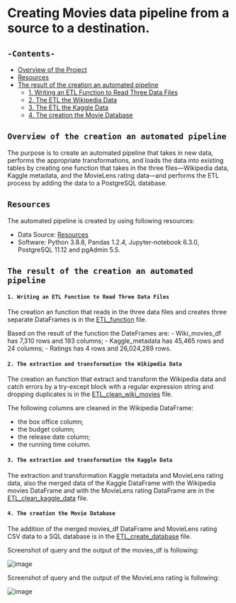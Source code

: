 # Creating Movies data pipeline from a source to a destination.

## `-Contents-`	
	
- [Overview of the Project](#overview-of-the-creation-an-automated-pipeline)	
- [Resources](#resources)	
- [The result of the creation an automated pipeline](#the-result-of-the-creation-an-automated-pipeline)	
  - [1. Writing an ETL Function to Read Three Data Files](#Writing-an-ETL-Function-to-Read-Three-Data-Files)	
  - [2. The ETL the Wikipedia Data](#The-extraction-and-transformation-the-Wikipedia-Data)
  - [3. The ETL the Kaggle Data](#The-extraction-and-transformation-the-Kaggle-Data)
  - [4. The creation the Movie Database](#The-creation-the-Movie-Database)
	
## `Overview of the creation an automated pipeline`	
	
The purpose is to create an automated pipeline that takes in new data, performs the appropriate transformations, and loads the data into existing tables by creating one function that takes in the three files—Wikipedia data, Kaggle metadata, and the MovieLens rating data—and performs the ETL process by adding the data to a PostgreSQL database.

## `Resources`	
The automated pipeline is created by using following resources:	
  - Data Source: [Resources](./Resources/)	
  - Software: Python 3.8.8, Pandas 1.2.4, Jupyter-notebook 6.3.0, PostgreSQL 11.12 and pgAdmin 5.5.	
## `The result of the creation an automated pipeline`
#### `1. Writing an ETL Function to Read Three Data Files`
  The creation an function that reads in the three data files and creates three separate DataFrames is in the [ETL_function](./ETL_function_test.ipynb) file.

  Based on the result of the function the DateFrames are:
    - Wiki_movies_df has 7,310 rows and 193 columns;
    - Kaggle_metadata has 45,465 rows and 24 columns;
    - Ratings has 4 rows and 26,024,289 rows.

#### `2. The extraction and transformation the Wikipedia Data`
  The creation an function that extract and transform the Wikipedia data and catch errors by a try-except block with a regular expression string and dropping duplicates is in the [ETL_clean_wiki_movies](./ETL_clean_wiki_movies.ipynb) file.
  
  The following columns are cleaned in the Wikipedia DataFrame:
  - the box office column;
  - the budget column;
  - the release date column;
  - the running time column.
#### `3. The extraction and transformation the Kaggle Data`
  The extraction and transformation Kaggle metadata and MovieLens rating data, also the merged data of the Kaggle DataFrame with the Wikipedia movies DataFrame and with the MovieLens rating DataFrame are in the [ETL_clean_kaggle_data](./ETL_clean_kaggle_data.ipynb) file.
#### `4. The creation the Movie Database`
  The addition of the merged movies_df DataFrame and MovieLens rating CSV data to a SQL database is in the [ETL_create_database](./ETL_create_database.ipynb) file.
 
  Screenshot of query and the output of the movies_df is following:

![image](https://user-images.githubusercontent.com/68247343/130376984-6612f53b-a623-4d82-8741-0eaef8132286.png)


  Screenshot of query and the output of the MovieLens rating is following:

![image](https://user-images.githubusercontent.com/68247343/130376997-6e492eb9-578e-4e6c-88fb-8319f7bca4c1.png)
  
